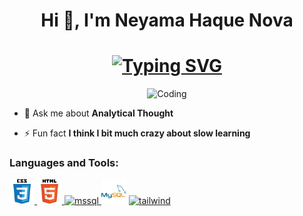 <h1 align="center">Hi 👋, I'm Neyama Haque Nova</h1>

<h1 align="center"><a href="https://git.io/typing-svg">
<img src="https://readme-typing-svg.demolab.com/?lines=Just+as+the+tree+sheds+its+blossoms;we+too,+must+learn+to+release;what+no+longer+serves+us;fear,+regret,+and+doubt.;Only+then+can+we+make+room+for;new+growth,+new+opportunities;to+bloom+again." alt="Typing SVG" /></a></h1>
  
<p align="center">
<img alt="Coding" width="400" src="https://media0.giphy.com/media/v1.Y2lkPTc5MGI3NjExdHQwMnlrb3BhNm9mdmJ3dm84cXp6bjB1d2d3eWk2ZmozeTQ5cDJxcSZlcD12MV9pbnRlcm5hbF9naWZfYnlfaWQmY3Q9Zw/V1ZLZNtPzSJXy/giphy.webp">
</p>



- 💬 Ask me about **Analytical Thought**

- ⚡ Fun fact **I think I bit much crazy about slow learning**


<p align="left">
</p>

<h3 align="left">Languages and Tools:</h3>
<p align="left"> <a href="https://www.w3schools.com/css/" target="_blank" rel="noreferrer"> <img src="https://raw.githubusercontent.com/devicons/devicon/master/icons/css3/css3-original-wordmark.svg" alt="css3" width="40" height="40"/> </a><a href="https://www.w3.org/html/" target="_blank" rel="noreferrer"> <img src="https://raw.githubusercontent.com/devicons/devicon/master/icons/html5/html5-original-wordmark.svg" alt="html5" width="40" height="40"/> </a> <a href="https://www.microsoft.com/en-us/sql-server" target="_blank" rel="noreferrer"> <img src="https://www.svgrepo.com/show/303229/microsoft-sql-server-logo.svg" alt="mssql" width="40" height="40"/> </a> <a href="https://www.mysql.com/" target="_blank" rel="noreferrer"> <img src="https://raw.githubusercontent.com/devicons/devicon/master/icons/mysql/mysql-original-wordmark.svg" alt="mysql" width="40" height="40"/></a> <a href="https://tailwindcss.com/" target="_blank" rel="noreferrer"> <img src="https://www.vectorlogo.zone/logos/tailwindcss/tailwindcss-icon.svg" alt="tailwind" width="40" height="40"/> </a> </p>
